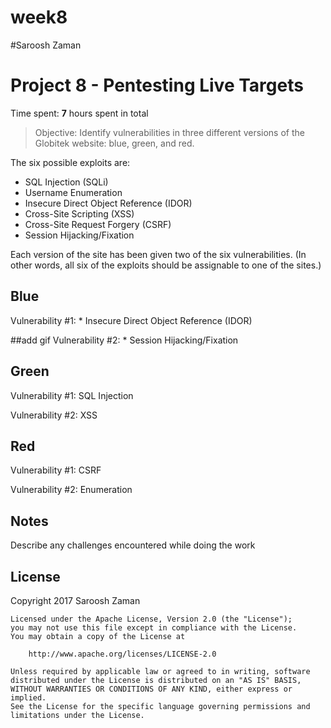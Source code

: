 # week8
#Saroosh Zaman
# Project 8 - Pentesting Live Targets

Time spent: **7** hours spent in total

> Objective: Identify vulnerabilities in three different versions of the Globitek website: blue, green, and red.

The six possible exploits are:
* SQL Injection (SQLi)
* Username Enumeration
* Insecure Direct Object Reference (IDOR)
* Cross-Site Scripting (XSS)
* Cross-Site Request Forgery (CSRF)
* Session Hijacking/Fixation

Each version of the site has been given two of the six vulnerabilities. (In other words, all six of the exploits should be assignable to one of the sites.)



## Blue
Vulnerability #1: * Insecure Direct Object Reference (IDOR)

##add gif
Vulnerability #2: * Session Hijacking/Fixation



## Green
Vulnerability #1: SQL Injection


Vulnerability #2: XSS



## Red
Vulnerability #1:  CSRF

Vulnerability #2: Enumeration

## Notes

Describe any challenges encountered while doing the work



## License
  Copyright 2017 Saroosh Zaman

    Licensed under the Apache License, Version 2.0 (the "License");
    you may not use this file except in compliance with the License.
    You may obtain a copy of the License at

        http://www.apache.org/licenses/LICENSE-2.0

    Unless required by applicable law or agreed to in writing, software
    distributed under the License is distributed on an "AS IS" BASIS,
    WITHOUT WARRANTIES OR CONDITIONS OF ANY KIND, either express or implied.
    See the License for the specific language governing permissions and
    limitations under the License.
